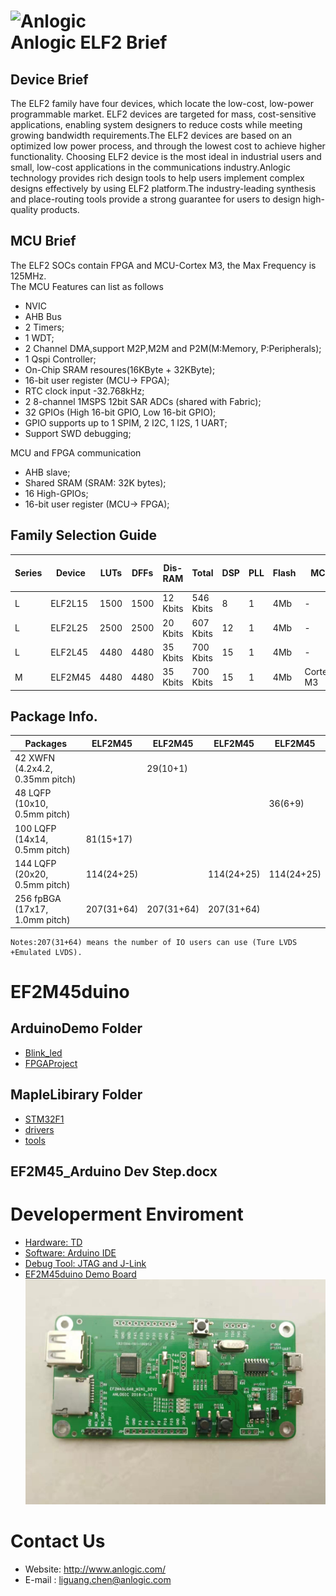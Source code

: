 
![Anlogic](https://0.rc.xiniu.com/g2/M00/1A/CA/CgAGe1yCYjWAQjUDAAAXmE88dpg262.png?d=20181205152921)<br>
Anlogic ELF2 Brief 
======================
Device Brief 
----------------
The ELF2 family have four devices, which locate the low-cost, low-power programmable market. ELF2 devices are targeted for mass, cost-sensitive applications, enabling system designers to reduce costs while meeting growing bandwidth requirements.The ELF2 devices are based on an optimized low power process, and through the lowest cost to achieve higher functionality. Choosing ELF2 device is the most ideal in industrial users and small, low-cost applications in the communications industry.Anlogic technology provides rich design tools to help users implement complex designs effectively by using ELF2 platform.The industry-leading synthesis and place-routing tools provide a strong guarantee for users to design high-quality products.<br>

MCU Brief
----------------------
The ELF2 SOCs contain FPGA and MCU-Cortex M3, the Max Frequency is 125MHz.<br>
The MCU Features can list as follows
* NVIC 
* AHB Bus 
* 2 Timers;
* 1 WDT;
* 2 Channel DMA,support M2P,M2M and P2M(M:Memory, P:Peripherals);
* 1 Qspi Controller;
* On-Chip SRAM resoures(16KByte + 32KByte);
* 16-bit user register (MCU-> FPGA);
* RTC clock input -32.768kHz;
* 2 8-channel 1MSPS 12bit SAR ADCs (shared with Fabric);
* 32 GPIOs (High 16-bit GPIO, Low 16-bit GPIO);
* GPIO supports up to 1 SPIM, 2 I2C, 1 I2S, 1 UART;
* Support SWD debugging;

MCU and FPGA communication
* AHB slave;
* Shared SRAM (SRAM: 32K bytes);
* 16 High-GPIOs;
* 16-bit user register (MCU-> FPGA);

Family Selection Guide
----------------------
|Series|Device  |LUTs  |DFFs   |Dis-RAM   |Total    |DSP|PLL|Flash|MCU|Max User IO|
|---   |---     |---   |---    |---      |---      |---|---|---  |---|---    | 				
|L	   |ELF2L15	|1500  |1500   |12 Kbits |546 Kbits|8  |1  |4Mb	 |-	 |207| 
|L	   |ELF2L25	|2500  |2500   |20 Kbits |607 Kbits|12 |1  |4Mb	 |-	 |207|
|L     |ELF2L45	|4480  |4480   |35 Kbits |700 Kbits|15 |1  |4Mb	 |-	 |207|
|M	   |ELF2M45	|4480  |4480   |35 Kbits |700 Kbits|15 |1  |4Mb	 | Cortex-M3  |207|	
		
Package Info.
----------------------
|Packages                       | ELF2M45  | ELF2M45  | ELF2M45  | ELF2M45  |
|---                            |---       |---       |---       |---       |
|42 XWFN (4.2x4.2, 0.35mm pitch)|          |29(10+1)  |          |          |
|48 LQFP (10x10, 0.5mm pitch)   |          |          |          |36(6+9)   |
|100 LQFP (14x14, 0.5mm pitch)  |81(15+17) |          |          |          |
|144 LQFP (20x20, 0.5mm pitch)  |114(24+25)|          |114(24+25)|114(24+25)|
|256 fpBGA (17x17, 1.0mm pitch) |207(31+64)|207(31+64)|207(31+64)|          |
	Notes:207(31+64) means the number of IO users can use (Ture LVDS +Emulated LVDS).

EF2M45duino
======================
ArduinoDemo Folder 
----------------------
* [Blink_led](#    )
* [FPGAProject](#    )
 

MapleLibirary Folder 
----------------------         
* [STM32F1](#)
* [drivers](#)
* [tools](#)
                                                                                             

EF2M45_Arduino Dev Step.docx
---------------------- 

Developerment Enviroment
======================
* [Hardware: TD                ](#)
* [Software: Arduino IDE       ](#)
* [Debug Tool: JTAG and J-Link ](#)
* [EF2M45duino Demo Board   ](#)
![Anlogic](https://github.com/AnlogicInfo/EF2M45duino/blob/master/EF2M45duinoBoard.jpg)<br>

Contact Us 
======================
* Website: http://www.anlogic.com/
* E-mail : liguang.chen@anlogic.com
